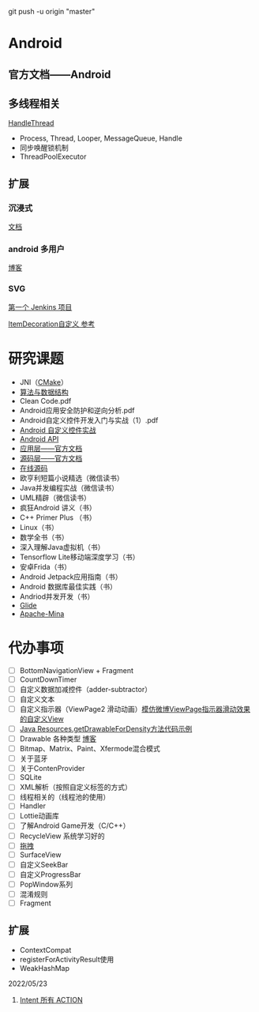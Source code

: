 git push -u origin "master"

# Android

## 官方文档——Android

## 多线程相关

[HandleThread](https://blog.csdn.net/javazejian/article/details/52426353)

- Process, Thread, Looper, MessageQueue, Handle
- 同步唤醒锁机制
- ThreadPoolExecutor

## 扩展

### 沉浸式

[文档](https://www.jianshu.com/p/2a884e211a62)

### android 多用户

[博客](https://blog.csdn.net/weixin_34233539/article/details/117313870)

### SVG


[第一个 Jenkins 项目](https://juejin.cn/post/7077957170121146376)

[ItemDecoration自定义 参考](https://blog.csdn.net/xingxtao/article/details/85219071)


# 研究课题

- JNI（[CMake](https://www.bilibili.com/video/BV1vR4y1u77h?spm_id_from=333.999.0.0)）
- [算法与数据结构](https://space.bilibili.com/615630180/favlist?fid=1601878580&ftype=create)
- Clean Code.pdf
- Android应用安全防护和逆向分析.pdf
- Android自定义控件开发入门与实战（1）.pdf
- [Android 自定义控件实战](https://www.bilibili.com/video/BV1oa4y1E7Fb?spm_id_from=333.999.0.0)
- [Android API](https://developer.android.google.cn/reference)
- [应用层——官方文档](https://developer.android.google.cn/guide/components/fundamentals)
- [源码层——官方文档](https://source.android.google.cn/)
- [在线源码](http://aospxref.com/)
- 欧亨利短篇小说精选（微信读书）
- Java并发编程实战（微信读书）
- UML精辟（微信读书）
- 疯狂Android 讲义（书）
- C++ Primer Plus （书）
- Linux（书）
- 数学全书（书）
- 深入理解Java虚拟机（书）
- Tensorflow Lite移动端深度学习（书）
- 安卓Frida（书）
- Android Jetpack应用指南（书）
- Android 数据库最佳实践（书）
- Andriod并发开发（书）
- [Glide](https://muyangmin.github.io/glide-docs-cn/)
- [Apache-Mina](https://mina.apache.org/mina-project/documentation.html)




# 代办事项

- [ ] BottomNavigationView + Fragment 
- [ ] CountDownTimer
- [ ] 自定义数据加减控件（adder-subtractor）
- [ ] 自定义文本
- [ ] 自定义指示器（ViewPage2 滑动动画）[模仿微博ViewPage指示器滑动效果的自定义View](https://www.jianshu.com/p/ea97c643b6be)
- [ ] [Java Resources.getDrawableForDensity方法代码示例](https://vimsky.com/examples/detail/java-method-android.content.res.Resources.getDrawableForDensity.html)
- [ ] Drawable 各种类型 [博客](https://mp.weixin.qq.com/s/SuH2UBAW_nW289sVwlYRfA)
- [ ] Bitmap、Matrix、Paint、Xfermode混合模式
- [ ] 关于蓝牙
- [ ] 关于ContenProvider
- [ ] SQLite
- [ ] XML解析（按照自定义标签的方式）
- [ ] 线程相关的（线程池的使用）
- [ ] Handler
- [ ] Lottie动画库
- [ ] 了解Android Game开发（C/C++）
- [ ] RecycleView 系统学习好的
- [ ] [拖拽](https://blog.csdn.net/qq_31339141/article/details/107597055)
- [ ] SurfaceView
- [ ] 自定义SeekBar
- [ ] 自定义ProgressBar
- [ ] PopWindow系列
- [ ] 混淆规则
- [ ] Fragment

## 扩展
- ContextCompat
- registerForActivityResult使用 
- WeakHashMap

2022/05/23
1. [Intent 所有 ACTION](https://developer.android.google.cn/reference/android/content/Intent)

